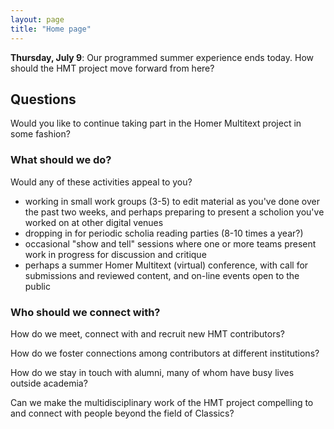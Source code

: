 ```yaml
---
layout: page
title: "Home page"
---
```


**Thursday, July 9**: Our programmed summer experience ends today.  How should the HMT project move forward from here?


## Questions



Would you like to continue taking part in the Homer Multitext project in some fashion?


### What should we do?


Would any of these activities appeal to you?

- working in small work groups (3-5) to edit material as you've done over the past two weeks, and perhaps preparing to present a scholion you've worked on at other digital venues
- dropping in for periodic scholia reading parties (8-10 times a year?)
- occasional "show and tell" sessions where one or more teams present work in progress for discussion and critique
- perhaps a summer Homer Multitext (virtual) conference, with call for submissions and reviewed content, and on-line events open to the public


### Who should we connect with?

How do we meet, connect with and recruit new HMT contributors?

How do we foster connections among contributors at different institutions?

How do we stay in touch with alumni, many of whom have busy lives outside academia?

Can we make the multidisciplinary work of the HMT project compelling to and connect with people beyond the field of Classics?
